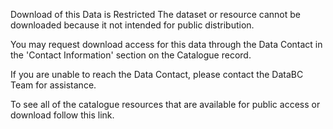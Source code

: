 Download of this Data is Restricted
The dataset or resource cannot be downloaded because it not intended for public distribution.

You may request download access for this data through the Data Contact in the 'Contact Information' section on the Catalogue record.

If you are unable to reach the Data Contact, please contact the DataBC Team for assistance.

To see all of the catalogue resources that are available for public access or download follow this link.
